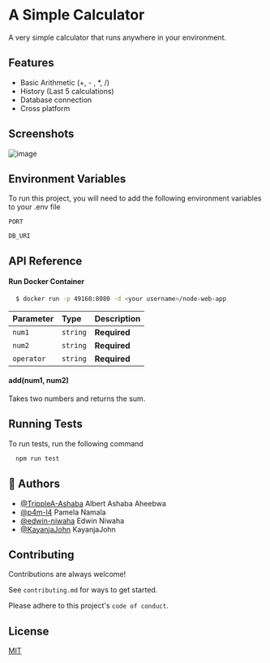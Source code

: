 # A Simple Calculator

A very simple calculator that runs anywhere in your environment.

## Features

- Basic Arithmetic (+, - , \*, /)
- History (Last 5 calculations)
- Database connection
- Cross platform

## Screenshots

![image](https://user-images.githubusercontent.com/102288573/222350044-c1f07912-3584-4b99-82e4-f20370b7861f.png)

## Environment Variables

To run this project, you will need to add the following environment variables to your .env file

`PORT`

`DB_URI`

## API Reference

#### Run Docker Container

```bash
  $ docker run -p 49160:8080 -d <your username>/node-web-app
```

| Parameter  | Type     | Description  |
| :--------- | :------- | :----------- |
| `num1`     | `string` | **Required** |
| `num2`     | `string` | **Required** |
| `operator` | `string` | **Required** |

#### add(num1, num2)

Takes two numbers and returns the sum.

## Running Tests

To run tests, run the following command

```bash
  npm run test
```

## 🚀 Authors

- [@TrippleA-Ashaba](https://www.github.com/octokatherine) Albert Ashaba Aheebwa
- [@p4m-l4](https://github.com/p4m-l4) Pamela Namala
- [@edwin-niwaha](https://github.com/edwin-niwaha) Edwin Niwaha
- [@KayanjaJohn](https://github.com/KayanjaJohn) KayanjaJohn

## Contributing

Contributions are always welcome!

See `contributing.md` for ways to get started.

Please adhere to this project's `code of conduct`.

## License

[MIT](https://choosealicense.com/licenses/mit/)

